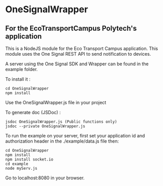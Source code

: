 # OneSignalWrapper
## For the EcoTransportCampus Polytech's application

This is a NodeJS module for the Eco Transport Campus application. This module uses the One Signal REST API to send notification to devices.

A server using the One Signal SDK and Wrapper can be found in the example folder.

To install it :

```
cd OneSignalWrapper
npm install
```

Use the OneSignalWrapper.js file in your project

To generate doc (JSDoc) : 

```
jsdoc OneSignalWrapper.js (Public functions only)
jsdoc --private OneSignalWrapper.js
```

To run the example on your server, first set your application id and authorization header in the ./example/data.js file then:

```
cd OneSignalWrapper
npm install
npm install socket.io
cd example
node myServ.js
```

Go to localhost:8080 in your browser.


